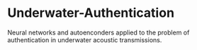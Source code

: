 # Underwater-Authentication
Neural networks and autoenconders applied to the problem of authentication in underwater acoustic transmissions.
